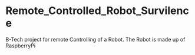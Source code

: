 # Remote_Controlled_Robot_Survilence
B-Tech project for remote Controlling of a Robot. The Robot is made up of RaspberryPi
